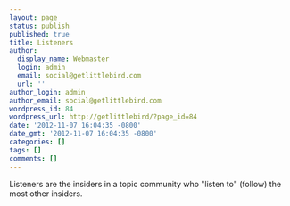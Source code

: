 ```yaml
---
layout: page
status: publish
published: true
title: Listeners
author:
  display_name: Webmaster
  login: admin
  email: social@getlittlebird.com
  url: ''
author_login: admin
author_email: social@getlittlebird.com
wordpress_id: 84
wordpress_url: http://getlittlebird/?page_id=84
date: '2012-11-07 16:04:35 -0800'
date_gmt: '2012-11-07 16:04:35 -0800'
categories: []
tags: []
comments: []
---
```

<p>Listeners are the insiders in a topic community who "listen to" (follow) the most other insiders.</p>
